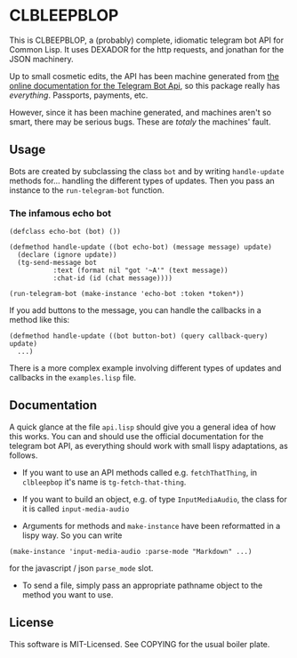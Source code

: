 # CLBLEEPBLOP

This is CLBEEPBLOP, a (probably) complete, idiomatic telegram bot API
for Common Lisp. It uses DEXADOR for the http requests, and jonathan
for the JSON machinery.

Up to small cosmetic edits, the API has been machine generated from
[the online documentation for the Telegram Bot
Api](https://core.telegram.org/bots/api), so this package really has
*everything*. Passports, payments, etc.

However, since it has been machine generated, and machines aren't so
smart, there may be serious bugs. These are *totaly* the machines'
fault.

## Usage

Bots are created by subclassing the class `bot` and by writing
`handle-update` methods for... handling the different types of
updates. Then you pass an instance to the `run-telegram-bot` function.

### The infamous echo bot

```common-lisp
(defclass echo-bot (bot) ())

(defmethod handle-update ((bot echo-bot) (message message) update)
  (declare (ignore update))
  (tg-send-message bot
		   :text (format nil "got '~A'" (text message))
		   :chat-id (id (chat message))))

(run-telegram-bot (make-instance 'echo-bot :token *token*))
```

If you add buttons to the message, you can handle the callbacks in a method like this:

```common-lisp
(defmethod handle-update ((bot button-bot) (query callback-query) update)
  ...)
```
There is a more complex example involving different types of updates
and callbacks in the `examples.lisp` file.

## Documentation

A quick glance at the file `api.lisp` should give you a general idea
of how this works. You can and should use the official documentation
for the telegram bot API, as everything should work with small lispy
adaptations, as follows.

* If you want to use an API methods called e.g. `fetchThatThing`, in
  `clbleepbop` it's name is `tg-fetch-that-thing`.

* If you want to build an object, e.g. of type `InputMediaAudio`, the
  class for it is called `input-media-audio`

* Arguments for methods and `make-instance` have been reformatted in a lispy way. So you can write

```common-lisp
(make-instance 'input-media-audio :parse-mode "Markdown" ...)

```

  for the javascript / json `parse_mode` slot.

* To send a file, simply pass an appropriate pathname object to the
  method you want to use.

## License

This software is MIT-Licensed. See COPYING for the usual boiler plate.
